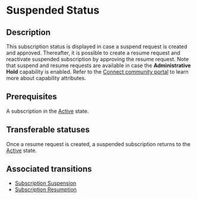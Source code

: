 # Suspended Status 
## Description
This subscription status is displayed in case a suspend request is created and approved. Thereafter, it is possible to create a resume request and reactivate suspended subscription by approving the resume request. Note that suspend and resume requests are available in case the **Administrative Hold** capability is enabled. Refer to the [Connect community portal](https://connect.cloudblue.com/community/modules/products/capabilities/) to learn more about capability attributes.
## Prerequisites
A subscription in the [Active](s-b-active.html) state.
## Transferable statuses
Once a resume request is created, a suspended subscription returns to the [Active](s-b-active.html) state.
## Associated transitions
* [Subscription Suspension](t-8-suspend.html)
* [Subscription Resumption](t-9-resume.html)